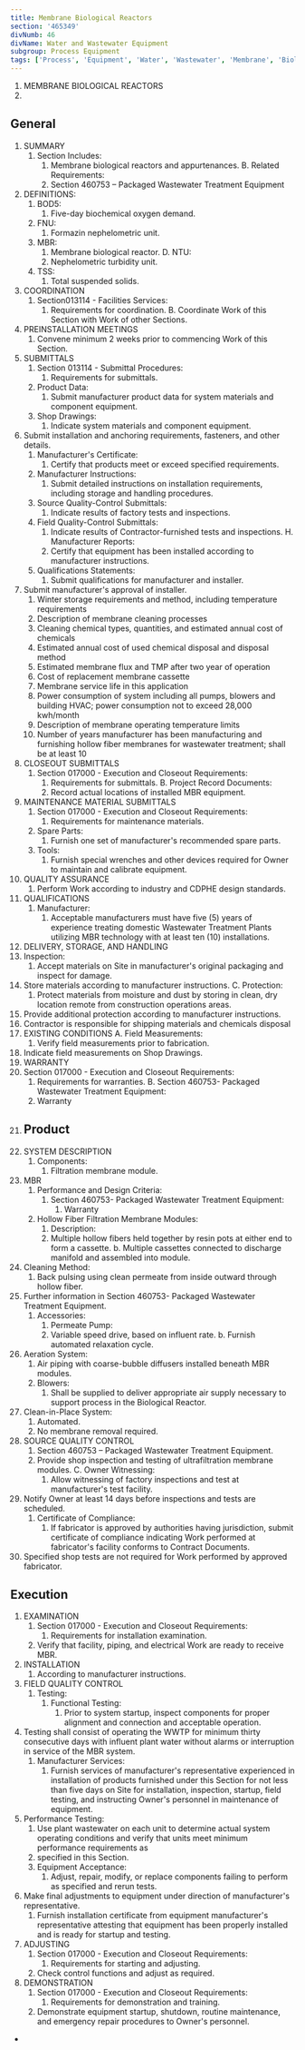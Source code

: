 ```yaml
---
title: Membrane Biological Reactors
section: '465349'
divNumb: 46
divName: Water and Wastewater Equipment
subgroup: Process Equipment
tags: ['Process', 'Equipment', 'Water', 'Wastewater', 'Membrane', 'Biological', 'Reactors']
---
```



1. MEMBRANE BIOLOGICAL REACTORS
1. 
## General

1. SUMMARY
   1. Section Includes:
      1. Membrane biological reactors and appurtenances. B. Related Requirements:
      1. Section 460753 – Packaged Wastewater Treatment Equipment
2. DEFINITIONS:
      1. BOD5:
         1. Five-day biochemical oxygen demand. 
   1. FNU:
      1. Formazin nephelometric unit.
   1. MBR:
      1. Membrane biological reactor. D. NTU:
      1. Nephelometric turbidity unit. 
   1. TSS:
      1. Total suspended solids.
3. COORDINATION
   1. Section013114 - Facilities Services:
      1. Requirements for coordination. B. Coordinate Work of this Section with Work of other Sections.
4. PREINSTALLATION MEETINGS
   1. Convene minimum 2 weeks prior to commencing Work of this Section.
5. SUBMITTALS
   1. Section 013114 - Submittal Procedures:
      1. Requirements for submittals.
   1. Product Data:
      1. Submit manufacturer product data for system materials and component equipment.
   1. Shop Drawings:
      1. Indicate system materials and component equipment.
2. Submit installation and anchoring requirements, fasteners, and other details. 
   1. Manufacturer's Certificate:
      1. Certify that products meet or exceed specified requirements.
   1. Manufacturer Instructions:
      1. Submit detailed instructions on installation requirements, including storage and handling procedures.
   1. Source Quality-Control Submittals:
      1. Indicate results of factory tests and inspections.
   1. Field Quality-Control Submittals:
      1. Indicate results of Contractor-furnished tests and inspections. H. Manufacturer Reports:
      1. Certify that equipment has been installed according to manufacturer
instructions.
   1. Qualifications Statements:
      1. Submit qualifications for manufacturer and installer.
2. Submit manufacturer's approval of installer.
   1. Winter storage requirements and method, including temperature requirements
   1. Description of membrane cleaning processes
   1. Cleaning chemical types, quantities, and estimated annual cost of chemicals
   1. Estimated annual cost of used chemical disposal and disposal method
   1. Estimated membrane flux and TMP after two year of operation
   1. Cost of replacement membrane cassette
   1. Membrane service life in this application
   1. Power consumption of system including all pumps, blowers and building HVAC; power consumption not to exceed 28,000 kwh/month
   1. Description of membrane operating temperature limits
   1. Number of years manufacturer has been manufacturing and furnishing hollow fiber membranes for wastewater treatment; shall be at least 10
6. CLOSEOUT SUBMITTALS
   1. Section 017000 - Execution and Closeout Requirements:
      1. Requirements for submittals. B. Project Record Documents:
      1. Record actual locations of installed MBR equipment.
7. MAINTENANCE MATERIAL SUBMITTALS
   1. Section 017000 - Execution and Closeout Requirements:
      1. Requirements for maintenance materials.
   1. Spare Parts:
      1. Furnish one set of manufacturer's recommended spare parts.
   1. Tools:
      1. Furnish special wrenches and other devices required for Owner to maintain and calibrate equipment.
8. QUALITY ASSURANCE
   1. Perform Work according to industry and CDPHE design standards.
9. QUALIFICATIONS
   1. Manufacturer:
      1. Acceptable manufacturers must have five (5) years of experience treating domestic
Wastewater Treatment Plants utilizing MBR technology with at least ten (10) installations.
10. DELIVERY, STORAGE, AND HANDLING
   1. Inspection:
      1. Accept materials on Site in manufacturer's original packaging and inspect for damage.
   1. Store materials according to manufacturer instructions. C. Protection:
      1. Protect materials from moisture and dust by storing in clean, dry location remote from construction operations areas.
2. Provide additional protection according to manufacturer instructions.
3. Contractor is responsible for shipping materials and chemicals disposal
11. EXISTING CONDITIONS A. Field Measurements:
      1. Verify field measurements prior to fabrication.
2. Indicate field measurements on Shop Drawings.
12. WARRANTY
   1. Section 017000 - Execution and Closeout Requirements:
      1. Requirements for warranties. B. Section 460753- Packaged Wastewater Treatment Equipment:
      1. Warranty
1. ## Product
1. SYSTEM DESCRIPTION
   1. Components:
      1. Filtration membrane module.
2. MBR
   1. Performance and Design Criteria:
      1. Section 460753- Packaged Wastewater Treatment Equipment:
         1. Warranty
   1. Hollow Fiber Filtration Membrane Modules:
      1. Description:
      1. Multiple hollow fibers held together by resin pots at either end to form a cassette. b. Multiple cassettes connected to discharge manifold and assembled into module.
2. Cleaning Method:
      1. Back pulsing using clean permeate from inside outward through hollow fiber.
3. Further information in Section 460753- Packaged Wastewater Treatment Equipment.
   1. Accessories:
      1. Permeate Pump:
      1. Variable speed drive, based on influent rate. b. Furnish automated relaxation cycle.
2. Aeration System:
      1. Air piping with coarse-bubble diffusers installed beneath MBR modules.
      1. Blowers:
         1. Shall be supplied to deliver appropriate air supply necessary to support process in the Biological Reactor.
3. Clean-in-Place System:
      1. Automated.
      1. No membrane removal required.
3. SOURCE QUALITY CONTROL
   1. Section 460753 – Packaged Wastewater Treatment Equipment.
   1. Provide shop inspection and testing of ultrafiltration membrane modules. C. Owner Witnessing:
      1. Allow witnessing of factory inspections and test at manufacturer's test facility.
2. Notify Owner at least 14 days before inspections and tests are scheduled.
   1. Certificate of Compliance:
      1. If fabricator is approved by authorities having jurisdiction, submit certificate of compliance indicating Work performed at fabricator's facility conforms to Contract Documents.
2. Specified shop tests are not required for Work performed by approved fabricator. 

## Execution

1. EXAMINATION
   1. Section 017000 - Execution and Closeout Requirements:
      1. Requirements for installation examination.
   1. Verify that facility, piping, and electrical Work are ready to receive MBR.
2. INSTALLATION
   1. According to manufacturer instructions.
3. FIELD QUALITY CONTROL 
   1. Testing:
      1. Functional Testing:
         1. Prior to system startup, inspect components for proper alignment and connection and acceptable operation.
2. Testing shall consist of operating the WWTP for minimum thirty consecutive days with influent plant water without alarms or interruption in service of the MBR system.
   1. Manufacturer Services:
      1. Furnish services of manufacturer's representative experienced in installation of products furnished under this Section for not less than five days on Site for installation, inspection, startup, field testing, and instructing Owner's personnel in maintenance of equipment.
2. Performance Testing:
      1. Use plant wastewater on each unit to determine actual system operating conditions and verify that units meet minimum performance requirements as
   1. specified in this Section.
   1. Equipment Acceptance:
      1. Adjust, repair, modify, or replace components failing to perform as specified and rerun tests.
2. Make final adjustments to equipment under direction of manufacturer's representative.
   1. Furnish installation certificate from equipment manufacturer's representative attesting that equipment has been properly installed and is ready for startup and testing.
4. ADJUSTING
   1. Section 017000 - Execution and Closeout Requirements:
      1. Requirements for starting and adjusting.
   1. Check control functions and adjust as required.
5. DEMONSTRATION
   1. Section 017000 - Execution and Closeout Requirements:
      1. Requirements for demonstration and training.
   1. Demonstrate equipment startup, shutdown, routine maintenance, and emergency repair procedures to Owner's personnel.
*
